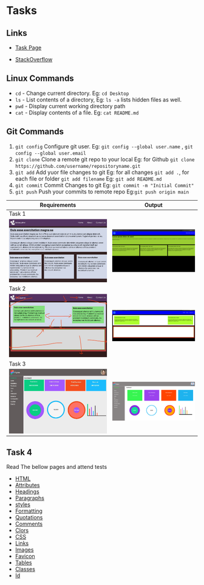 # Tasks

## Links

- [Task Page](https://abdulhakeemkzm.github.io/learning/)
<!-- - [Linkdin](https://www.linkedin.com/in/abdulhakeem-kzm-65a27b167) -->
- [StackOverflow](https://stackoverflow.com/users/21194104/abdul-hakeem-kzm)

## Linux Commands

- `cd` - Change current directory. Eg: `cd Desktop`
- `ls` - List contents of a directory, Eg: `ls -a` lists hidden files as well.
- `pwd` - Display current working directory path
- `cat` - Display contents of a file. Eg: `cat README.md`

## Git Commands

1. `git config` Configure git user. Eg: `git config --global user.name` ,
   `git config --global user.email`
2. `git clone` Clone a remote git repo to your local Eg: for Github `git clone https://github.com/username/repositoryname.git`
3. `git add` Add yuor file changes to git Eg: for all changes `git add .`, for each file or folder `git add filename` Eg: `git add README.md`
4. `git commit` Commit Changes to git Eg: `git commit -m "Initial Commit"`
5. `git push` Push your commits to remote repo Eg:`git push origin main`

<!--### setup GitHub SSH keys on ubuntu

1. `cd ~/.ssh`   go to ssh folder
2. `ssh-keygen -o -t rsa -C "email"` to create SSH keys -->

| Requirements                        | Output                                 |
| ----------------------------------- | -------------------------------------- |
| Task 1                              |                                        |
| ![Task 1](task-1/images/task1.jpeg) | ![Task 1](task-1/images/task1out.png)  |
| Task 2                              |                                        |
| ![Task 2](task-2/images/task2.jpeg) | ![Task 2](task-2/images/task2out.jpeg) |
| Task 3                              |                                        |
| ![TAsk 3](task-3/images/task3.jpeg) | ![TAsk 3](task-3/images/task3out.png)  |

## Task 4

Read The bellow pages and attend tests

- [HTML](https://www.w3schools.com/html/default.asp)
- [Attributes](https://www.w3schools.com/html/html_attributes.asp)
- [Headings](https://www.w3schools.com/html/html_headings.asp)
- [Paragraphs](https://www.w3schools.com/html/html_paragraphs.asp)
- [styles](https://www.w3schools.com/html/html_styles.asp)
- [Formatting](https://www.w3schools.com/html/html_formatting.asp)
- [Quotations](https://www.w3schools.com/html/html_quotation_elements.asp)
- [Comments](https://www.w3schools.com/html/html_comments.asp)
- [Clors](https://www.w3schools.com/html/html_comments.asp)
- [CSS](https://www.w3schools.com/html/html_css.asp)
- [Links](https://www.w3schools.com/html/html_links.asp)
- [Images](https://www.w3schools.com/html/html_images.asp)
- [Favicon](https://www.w3schools.com/html/html_favicon.asp)
- [Tables](https://www.w3schools.com/html/html_tables.asp)
- [Classes](https://www.w3schools.com/html/html_classes.asp)
- [Id](https://www.w3schools.com/html/html_id.asp)
